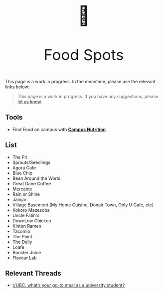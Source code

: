 <p align="center" style="font-size:60px;">🍴</p>
<p align="center" style="font-size:48px;">Food Spots</p>

This page is a work in progress. In the meantime, please use the relevant links below:

> This page is a work in progress. If you have any suggestions, please [let us know](https://communityubc.github.io/ubcwiki/meta/project.html#contributing).

## Tools
* Find Food on campus with **[Campus Nutrition](https://campusnutrition.ca)**


## List
* The Pit
* Sprouts/Seedlings
* Agora Cafe
* Blue Chip
* Bean Around the World
* Great Dane Coffee
* Mercante
* Rain or Shine
* Jamjar
* Village Basement (My Home Cuisine, Donair Town, Only U Cafe, etc)
* Kokoro Mazesoba
* Uncle Fatih's
* DownLow Chicken
* Kinton Ramen
* Tacomio
* The Point
* The Delly
* Loafe
* Booster Juice
* Flavour Lab

## Relevant Threads

- [r/UBC, what’s your go-to meal as a university student?](https://old.reddit.com/r/UBC/comments/ml0p8z/rubc_whats_your_goto_meal_as_a_university_student/)